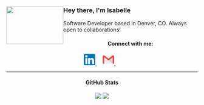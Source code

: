 ### Hey there, I'm Isabelle <img align="left" width="150" height="100" src="https://media.giphy.com/media/qme8EofJpebsnSDeyB/giphy.gif">

Software Developer based in Denver, CO. Always open to collaborations!


<h4 align="center">Connect with me:</h4>
<p align="center"> 
  <a href="https://www.linkedin.com/in/isabelle-villasenor/" target="_blank" rel="noopener noreferrer">
    <img src="https://github.com/chandan-reddy-k/chandan-reddy-k/blob/master/assets/linkedin.svg" width="30px" alt="LinkedIn">
  </a>
  &nbsp; &nbsp;
  <a href="mailto:villasenori@outlook.com">
    <img alt='ealt='' mail me!' src="https://github.com/chandan-reddy-k/chandan-reddy-k/blob/master/assets/gmail.svg" width="30px" alt="email">
  </a>
  &nbsp; &nbsp;
</p>

---

<h4 align="center">GitHub Stats</h4>
<p align="center">
  <img height="140" src="https://github-readme-stats.vercel.app/api?username=isabellevillasenor&show_icons=true&hide_border=true&theme=material-gradient&bg_color=0,ee9797,9198e5&title_color=ffffff&text_color=676767"> <img height="140" src="https://github-readme-stats.vercel.app/api/top-langs/?username=isabellevillasenor&hide_border=true&theme=material-gradient&bg_color=0,9198e5,ee9797&title_color=ffffff&text_color=676767&layout=compact">
</p>
